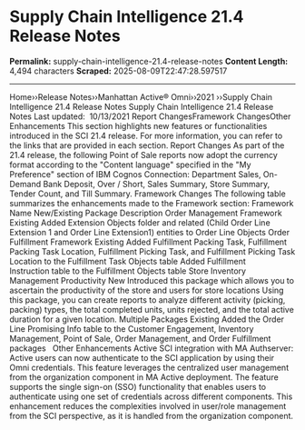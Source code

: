 # Supply Chain Intelligence 21.4 Release Notes

**Permalink:** supply-chain-intelligence-21.4-release-notes
**Content Length:** 4,494 characters
**Scraped:** 2025-08-09T22:47:28.597517

---

Home&rsaquo;&rsaquo;Release Notes&rsaquo;&rsaquo;Manhattan Active® Omni&rsaquo;&rsaquo;2021 ››Supply Chain Intelligence 21.4 Release Notes Supply Chain Intelligence 21.4 Release Notes Last updated: &nbsp;10/13/2021 Report ChangesFramework ChangesOther Enhancements This section highlights new features or functionalities introduced in the SCI 21.4&nbsp;release. For more information, you can refer to the links that are provided in each section. Report Changes As part of the 21.4 release, the following Point of Sale reports now adopt the currency format according to the &quot;Content language&quot; specified in the &quot;My Preference&quot; section of IBM Cognos Connection: Department Sales, On-Demand Bank Deposit, Over / Short, Sales Summary, Store Summary, Tender Count, and Till Summary. Framework Changes The following table summarizes the enhancements made to the Framework section: Framework Name New/Existing Package Description Order Management Framework Existing Added Extension Objects folder and related (Child Order Line Extension 1 and Order Line Extension1) entities to Order Line Objects Order Fulfillment Framework Existing Added Fulfillment Packing Task, Fulfillment Packing Task Location, Fulfillment Picking Task, and Fulfillment Picking Task Location to the Fulfillment Task Objects table Added Fulfillment Instruction&nbsp;table to the Fulfillment Objects table Store Inventory Management Productivity New Introduced this package which allows you to ascertain the productivity of the store and users for store locations Using this package, you can create reports to analyze different activity&nbsp;(picking, packing) types, the total completed units, units rejected, and the total active duration for a given location. Multiple Packages Existing Added the Order Line Promising Info table to the Customer Engagement, Inventory Management, Point of Sale, Order Management, and Order Fulfillment packages &nbsp; Other Enhancements Active SCI integration with MA Authserver: Active users can now authenticate to the SCI application by using their Omni credentials. This feature leverages the centralized user management from the organization component in MA Active deployment. The feature supports the single sign-on (SSO) functionality that enables users to authenticate using one set of credentials across different components. This enhancement reduces the complexities involved in user/role management from the SCI perspective, as it is handled from the organization component.